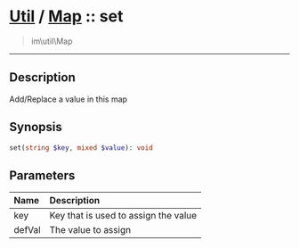 # [Util](Util.md) / [Map](Util-Map.md) :: set
 > im\util\Map
____

## Description
Add/Replace a value in this map

## Synopsis
```php
set(string $key, mixed $value): void
```

## Parameters
| Name | Description |
| :--- | :---------- |
| key | Key that is used to assign the value |
| defVal | The value to assign |
